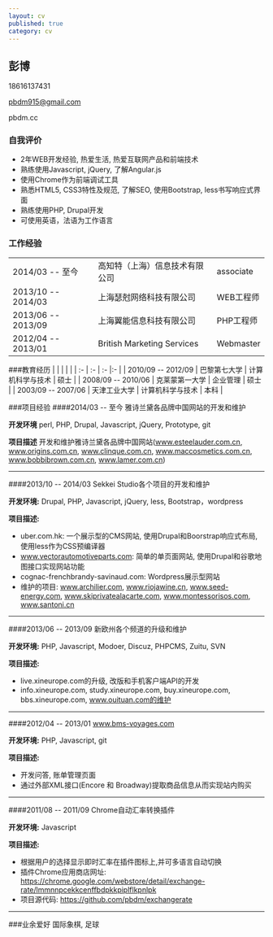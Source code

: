 ```yaml
---
layout: cv
published: true
category: cv
---
```

## 彭博
18616137431

pbdm915@gmail.com

pbdm.cc

### 自我评价
* 2年WEB开发经验, 热爱生活, 热爱互联网产品和前端技术
* 熟练使用Javascript, jQuery, 了解Angular.js
* 使用Chrome作为前端调试工具
* 熟悉HTML5, CSS3特性及规范, 了解SEO, 使用Bootstrap, less书写响应式界面
* 熟练使用PHP, Drupal开发
* 可使用英语，法语为工作语言

### 工作经验
|                    |                           |          |
| :-                 | :-                        | :-       |
| 2014/03 -- 至今    | 高知特（上海）信息技术有限公司 | associate |
| 2013/10 -- 2014/03 | 上海瑟尅网络科技有限公司      | WEB工程师 |
| 2013/06 -- 2013/09 | 上海翼能信息科技有限公司      | PHP工程师 |
| 2012/04 -- 2013/01 | British Marketing Services| Webmaster |

###教育经历
|                    |                |                |     |
| :-                 | :-             | :-             |:-   |
| 2010/09 -- 2012/09 | 巴黎第七大学     | 计算机科学与技术 | 硕士 |
| 2008/09 -- 2010/06 | 克莱蒙第一大学   | 企业管理        | 硕士 |
| 2003/09 -- 2007/06 | 天津工业大学     | 计算机科学与技术 | 本科 |

###项目经验
####2014/03 -- 至今  雅诗兰黛各品牌中国网站的开发和维护

**开发环境**  perl, PHP, Drupal, Javascript, jQuery, Prototype, git

**项目描述**  开发和维护雅诗兰黛各品牌中国网站(www.esteelauder.com.cn, www.origins.com.cn, www.clinque.com.cn, www.maccosmetics.com.cn, www.bobbibrown.com.cn, www.lamer.com.cn)

---
####2013/10 -- 2014/03  Sekkei Studio各个项目的开发和维护

**开发环境:**  Drupal, PHP, Javascript, jQuery, less, Bootstrap，wordpress

**项目描述:** 

* uber.com.hk: 一个展示型的CMS网站, 使用Drupal和Boorstrap响应式布局, 使用less作为CSS预编译器
* www.vectorautomotiveparts.com: 简单的单页面网站, 使用Drupal和谷歌地图接口实现网站功能
* cognac-frenchbrandy-savinaud.com: Wordpress展示型网站
* 维护的项目: www.archilier.com, www.riojawine.cn, www.seed-energy.com, www.skiprivatealacarte.com, www.montessorisos.com, www.santoni.cn

---
####2013/06 -- 2013/09  新欧州各个频道的升级和维护

**开发环境:**  PHP, Javascript, Modoer, Discuz, PHPCMS, Zuitu, SVN

**项目描述:**

* live.xineurope.com的升级, 改版和手机客户端API的开发
* info.xineurope.com, study.xineurope.com, buy.xineurope.com, bbs.xineurope.com, www.ouituan.com的维护

---
####2012/04 -- 2013/01  www.bms-voyages.com

**开发环境:**  PHP, Javascript, git

**项目描述:**  

* 开发问答, 账单管理页面
* 通过外部XML接口(Encore 和 Broadway)提取商品信息从而实现站内购买

---
####2011/08 -- 2011/09  Chrome自动汇率转换插件

**开发环境:** Javascript

**项目描述:** 

* 根据用户的选择显示即时汇率在插件图标上,并可多语言自动切换
* 插件Chrome应用商店网址: https://chrome.google.com/webstore/detail/exchange-rate/lmmnnpcekkcenffbdpkkpiplflkpnlpk 
* 项目源代码: https://github.com/pbdm/exchangerate

---
###业余爱好
国际象棋, 足球